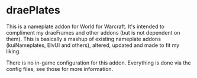 draePlates
==========

This is a nameplate addon for World for Warcraft. It's intended to compliment my draeFrames and other addons (but is not dependent on them). This is basically a mashup of existing nameplate addons (kuiNameplates, ElvUI and others), altered, updated and made to fit my liking. 

There is no in-game configuration for this addon. Everything is done via the config files, see those for more information.

